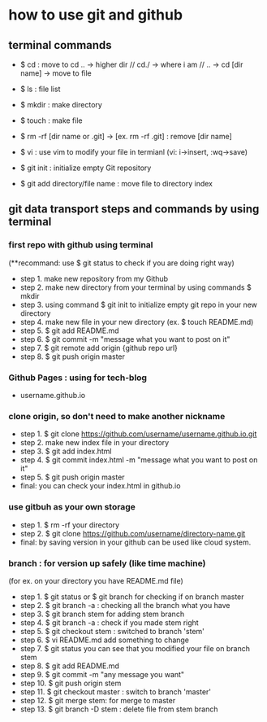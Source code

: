 
# how to use git and github

## terminal commands 

- $ cd : move to 
cd .. -> higher dir // cd./ -> where i am // .. -> cd [dir name] -> move to file

- $ ls : file list

- $ mkdir : make directory

- $ touch : make file 

- $ rm -rf [dir name or .git] -> [ex. rm  -rf .git] : remove [dir name] 

- $ vi : use vim to modify your file in termianl (vi: i->insert, :wq->save)

- $ git init : initialize empty Git repository

- $ git add directory/file name : move file to directory index

## git data transport steps and commands by using terminal

### first repo with github using terminal 

(**recommand: use $ git status to check if you are doing right way)
- step 1. make new repository from my Github 
- step 2. make new directory from your terminal by using commands $ mkdir
- step 3. using command $ git init to initialize empty git repo in your new directory
- step 4. make new file in your new directory (ex. $ touch README.md)
- step 5. $ git add README.md
- step 6. $ git commit -m "message what you want to post on it"
- step 7. $ git remote add origin {github repo url}
- step 8. $ git push origin master 

### Github Pages : using for tech-blog
- username.github.io

### clone origin, so don't need to make another nickname
- step 1. $ git clone https://github.com/username/username.github.io.git
- step 2. make new index file in your directory 
- step 3. $ git add index.html
- step 4. $ git commit index.html -m "message what you want to post on it"
- step 5. $ git push origin master
- final: you can check your index.html in github.io 

### use gitbuh as your own storage 
- step 1. $ rm -rf your directory
- step 2. $ git clone https://github.com/username/directory-name.git
- final: by saving version in your github can be used like cloud system.

### branch : for version up safely (like time machine)
(for ex. on your directory you have README.md file)
- step 1. $ git status or $ git branch for checking if on branch master
- step 2. $ git branch -a : checking all the branch what you have
- step 3. $ git branch stem for adding stem branch
- step 4. $ git branch -a : check if you made stem right
- step 5. $ git checkout stem : switched to branch 'stem'
- step 6. $ vi README.md add something to change
- step 7. $ git status you can see that you modified your file on branch stem
- step 8. $ git add README.md
- step 9. $ git commit -m "any message you want"
- step 10. $ git push origin stem
- step 11. $ git checkout master : switch to branch 'master'
- step 12. $ git merge stem: for merge to master
- step 13. $ git branch -D stem : delete file from stem branch 
